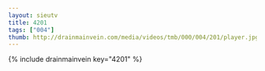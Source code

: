 ```yaml
--- 
layout: sieutv
title: 4201
tags: ["004"]
thumb: http://drainmainvein.com/media/videos/tmb/000/004/201/player.jpg
---
```

{% include drainmainvein key="4201" %} 
